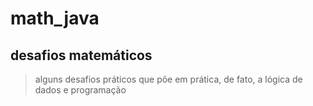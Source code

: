 # math_java

## desafios matemáticos
> alguns desafios práticos que põe em prática, de fato, a lógica de dados e programação
